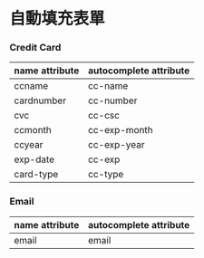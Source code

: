 # 自動填充表單

### Credit Card
 name attribute | autocomplete attribute 
---|---
ccname|cc-name
cardnumber|cc-number
cvc|cc-csc
ccmonth|cc-exp-month
ccyear|cc-exp-year
exp-date|cc-exp
card-type|cc-type

### Email
 name attribute | autocomplete attribute 
---|---
email|email


